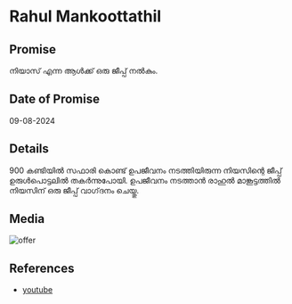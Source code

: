 # Rahul Mankoottathil 

## Promise

നിയാസ് എന്ന ആൾക്ക് ഒരു ജീപ്പ് നൽകും. 

## Date of Promise

09-08-2024

## Details

900 കണ്ടിയിൽ സഫാരി കൊണ്ട് ഉപജീവനം നടത്തിയിരുന്ന നിയസിന്റെ  ജീപ്പ് ഉരുൾപൊട്ടലിൽ തകർന്നുപോയി. ഉപജീവനം നടത്താൻ രാഹുൽ മാങ്കൂട്ടത്തിൽ നിയസിന് ഒരു ജീപ്പ് വാഗ്‌ദനം ചെയ്തു. 

## Media

![offer](https://web.archive.org/web/20240812072226/https://i.pinimg.com/originals/bf/e5/42/bfe542f88f534726dbdeb9f6a82b2b83.jpg)

## References

- [youtube](https://youtu.be/pktOHO-Hyt4?si=GCQ3wiWpxv8mehcv)

